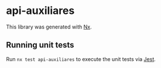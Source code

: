 # api-auxiliares

This library was generated with [Nx](https://nx.dev).

## Running unit tests

Run `nx test api-auxiliares` to execute the unit tests via [Jest](https://jestjs.io).
